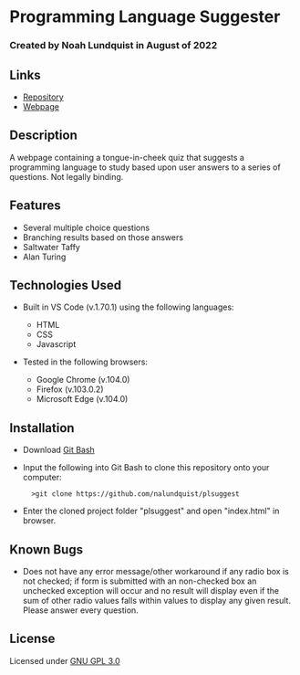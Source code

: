 # Programming Language Suggester

### Created by Noah Lundquist in August of 2022

## Links

* [Repository](https://github.com/nalundquist/plsuggest)
* [Webpage](https://nalundquist.github.io/plsuggest)

## Description

A webpage containing a tongue-in-cheek quiz that suggests a programming language to study based upon user answers to a series of questions.  Not legally binding.

## Features

* Several multiple choice questions
* Branching results based on those answers
* Saltwater Taffy
* Alan Turing

## Technologies Used

* Built in VS Code (v.1.70.1) using the following languages:
	* HTML
	* CSS
	* Javascript

* Tested in the following browsers:
	* Google Chrome (v.104.0)
	* Firefox (v.103.0.2)
	* Microsoft Edge (v.104.0)

## Installation

* Download [Git Bash](https://git-scm.com/downloads)
* Input the following into Git Bash to clone this repository onto your computer:

		>git clone https://github.com/nalundquist/plsuggest

* Enter the cloned project folder "plsuggest" and open "index.html" in browser.

## Known Bugs

* Does not have any error message/other workaround if any radio box is not checked; if form is submitted with an non-checked box an unchecked exception will occur and no result will display even if the sum of other radio values falls within values to display any given result.  Please answer every question.

## License

Licensed under [GNU GPL 3.0](https://www.gnu.org/licenses/gpl-3.0.en.html)